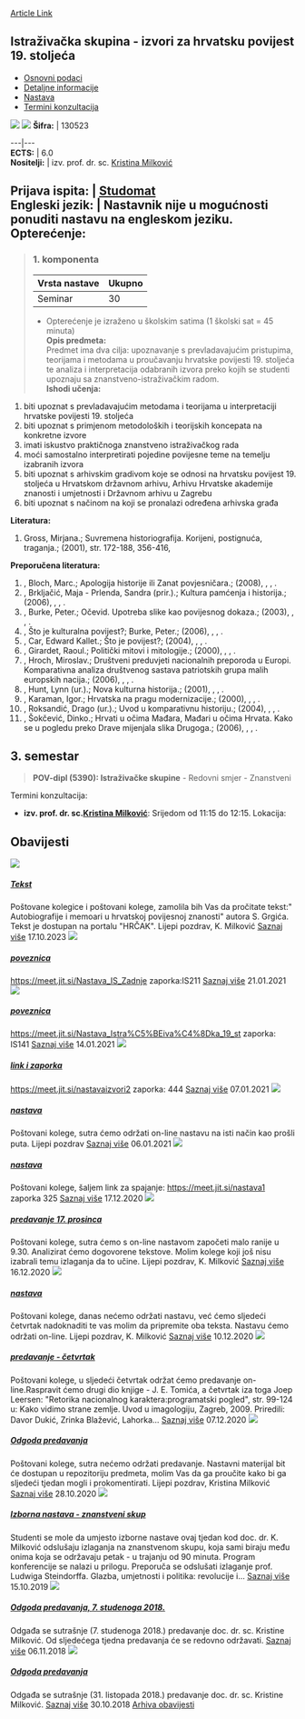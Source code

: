 [Article Link](https://www.fhs.hr/predmet/isizhp1s)

## Istraživačka skupina - izvori za hrvatsku povijest 19. stoljeća
  * [Osnovni podaci](https://www.fhs.hr/predmet/isizhp1s#v1id-904824_448737_1_0 "Osnovni podaci")
  * [Detaljne informacije](https://www.fhs.hr/predmet/isizhp1s#v1id-904824_448737_1_1 "Detaljne informacije")
  * [Nastava](https://www.fhs.hr/predmet/isizhp1s#v1id-904824_448737_1_2 "Nastava")
  * [Termini konzultacija](https://www.fhs.hr/predmet/isizhp1s#v1id-904824_448737_1_3 "Termini konzultacija")


[![](https://www.fhs.hr/img/flags/gif/hr.gif)](https://www.fhs.hr/predmet/isizhp1s) [![](https://www.fhs.hr/img/flags/gif/gb.gif)](https://www.fhs.hr/en/course/rgiosfcht1c)
**Šifra:** |  130523  
  
---|---  
**ECTS:** |  6.0   
**Nositelji:** |  izv. prof. dr. sc. [Kristina Milković](https://www.fhs.hr/djelatnik/kristina.milkovic)   
  
**Prijava ispita:** |  [Studomat](http://www.isvu.hr/studomat)  
**Engleski jezik:** |  Nastavnik nije u mogućnosti ponuditi nastavu na engleskom jeziku.   
**Opterećenje:**  
---  
> ### 1. komponenta
> | Vrsta nastave | Ukupno  
> ---|---  
> Seminar | 30  
> * Opterećenje je izraženo u školskim satima (1 školski sat = 45 minuta)   
**Opis predmeta:**  
> Predmet ima dva cilja: upoznavanje s prevladavajućim pristupima, teorijama i metodama u proučavanju hrvatske povijesti 19. stoljeća te analiza i interpretacija odabranih izvora preko kojih se studenti upoznaju sa znanstveno-istraživačkim radom.  
**Ishodi učenja:**  
  1. biti upoznat s prevladavajućim metodama i teorijama u interpretaciji hrvatske povijesti 19. stoljeća
  2. biti upoznat s primjenom metodoloških i teorijskih koncepata na konkretne izvore
  3. imati iskustvo praktičnoga znanstveno istraživačkog rada
  4. moći samostalno interpretirati pojedine povijesne teme na temelju izabranih izvora
  5. biti upoznat s arhivskim gradivom koje se odnosi na hrvatsku povijest 19. stoljeća u Hrvatskom državnom arhivu, Arhivu Hrvatske akademije znanosti i umjetnosti i Državnom arhivu u Zagrebu
  6. biti upoznat s načinom na koji se pronalazi određena arhivska građa

  
**Literatura:**  
  1. Gross, Mirjana.; Suvremena historiografija. Korijeni, postignuća, traganja.; (2001), str. 172-188, 356-416, 

  
**Preporučena literatura:**  
  1. , Bloch, Marc.; Apologija historije ili Zanat povjesničara.; (2008), , , .
  2. , Brkljačić, Maja - Prlenda, Sandra (prir.).; Kultura pamćenja i historija.; (2006), , , .
  3. , Burke, Peter.; Očevid. Upotreba slike kao povijesnog dokaza.; (2003), , , .
  4. , Što je kulturalna povijest?; Burke, Peter.; (2006), , , .
  5. , Car, Edward Kallet.; Što je povijest?; (2004), , , .
  6. , Girardet, Raoul.; Politički mitovi i mitologije.; (2000), , , .
  7. , Hroch, Miroslav.; Društveni preduvjeti nacionalnih preporoda u Europi. Komparativna analiza društvenog sastava patriotskih grupa malih europskih nacija.; (2006), , , .
  8. , Hunt, Lynn (ur.).; Nova kulturna historija.; (2001), , , .
  9. , Karaman, Igor.; Hrvatska na pragu modernizacije.; (2000), , , .
  10. , Roksandić, Drago (ur.).; Uvod u komparativnu historiju.; (2004), , , .
  11. , Šokčević, Dinko.; Hrvati u očima Mađara, Mađari u očima Hrvata. Kako se u pogledu preko Drave mijenjala slika Drugoga.; (2006), , , .

  
**3. semestar**  
---  
> **POV-dipl (5390): Istraživačke skupine** - Redovni smjer - Znanstveni  
>   
Termini konzultacija: 
  * **izv. prof. dr. sc.[Kristina Milković](https://www.fhs.hr/djelatnik/kristina.milkovic)**: 
Srijedom od 11:15 do 12:15.
Lokacija: 


## Obavijesti
[ ![](https://www.fhs.hr/_pub/themes_static/hrstud2024/default/img/default_news.jpg) ](https://www.fhs.hr/predmet/isizhp1s?@=21ldn#news_87870)
#####  [Tekst](https://www.fhs.hr/predmet/isizhp1s?@=21ldn#news_87870)
Poštovane kolegice i poštovani kolege, zamolila bih Vas da pročitate tekst:" Autobiografije i memoari u hrvatskoj povijesnoj znanosti" autora S. Grgića. Tekst je dostupan na portalu "HRČAK". Lijepi pozdrav, K. Milković 
[Saznaj više](https://www.fhs.hr/predmet/isizhp1s?@=21ldn#news_87870)
17.10.2023
[ ![](https://www.fhs.hr/_pub/themes_static/hrstud2024/default/img/default_news.jpg) ](https://www.fhs.hr/predmet/isizhp1s?@=21e6s#news_87870)
#####  [poveznica](https://www.fhs.hr/predmet/isizhp1s?@=21e6s#news_87870)
https://meet.jit.si/Nastava_IS_Zadnje zaporka:IS211 
[Saznaj više](https://www.fhs.hr/predmet/isizhp1s?@=21e6s#news_87870)
21.01.2021
[ ![](https://www.fhs.hr/_pub/themes_static/hrstud2024/default/img/default_news.jpg) ](https://www.fhs.hr/predmet/isizhp1s?@=21e3f#news_87870)
#####  [poveznica](https://www.fhs.hr/predmet/isizhp1s?@=21e3f#news_87870)
https://meet.jit.si/Nastava_Istra%C5%BEiva%C4%8Dka_19_st zaporka: IS141 
[Saznaj više](https://www.fhs.hr/predmet/isizhp1s?@=21e3f#news_87870)
14.01.2021
[ ![](https://www.fhs.hr/_pub/themes_static/hrstud2024/default/img/default_news.jpg) ](https://www.fhs.hr/predmet/isizhp1s?@=21dza#news_87870)
#####  [link i zaporka](https://www.fhs.hr/predmet/isizhp1s?@=21dza#news_87870)
https://meet.jit.si/nastavaizvori2 zaporka: 444 
[Saznaj više](https://www.fhs.hr/predmet/isizhp1s?@=21dza#news_87870)
07.01.2021
[ ![](https://www.fhs.hr/_pub/themes_static/hrstud2024/default/img/default_news.jpg) ](https://www.fhs.hr/predmet/isizhp1s?@=21dz3#news_87870)
#####  [nastava](https://www.fhs.hr/predmet/isizhp1s?@=21dz3#news_87870)
Poštovani kolege, sutra ćemo održati on-line nastavu na isti način kao prošli puta. Lijepi pozdrav 
[Saznaj više](https://www.fhs.hr/predmet/isizhp1s?@=21dz3#news_87870)
06.01.2021
[ ![](https://www.fhs.hr/_pub/themes_static/hrstud2024/default/img/default_news.jpg) ](https://www.fhs.hr/predmet/isizhp1s?@=21dus#news_87870)
#####  [nastava](https://www.fhs.hr/predmet/isizhp1s?@=21dus#news_87870)
Poštovani kolege, šaljem link za spajanje: https://meet.jit.si/nastava1 zaporka 325 
[Saznaj više](https://www.fhs.hr/predmet/isizhp1s?@=21dus#news_87870)
17.12.2020
[ ![](https://www.fhs.hr/_pub/themes_static/hrstud2024/default/img/default_news.jpg) ](https://www.fhs.hr/predmet/isizhp1s?@=21duf#news_87870)
#####  [predavanje 17. prosinca](https://www.fhs.hr/predmet/isizhp1s?@=21duf#news_87870)
Poštovani kolege, sutra ćemo s on-line nastavom započeti malo ranije u 9.30. Analizirat ćemo dogovorene tekstove. Molim kolege koji još nisu izabrali temu izlaganja da to učine. Lijepi pozdrav, K. Milković 
[Saznaj više](https://www.fhs.hr/predmet/isizhp1s?@=21duf#news_87870)
16.12.2020
[ ![](https://www.fhs.hr/_pub/themes_static/hrstud2024/default/img/default_news.jpg) ](https://www.fhs.hr/predmet/isizhp1s?@=21dsc#news_87870)
#####  [nastava](https://www.fhs.hr/predmet/isizhp1s?@=21dsc#news_87870)
Poštovani kolege, danas nećemo održati nastavu, već ćemo sljedeći četvrtak nadoknaditi te vas molim da pripremite oba teksta. Nastavu ćemo održati on-line. Lijepi pozdrav, K. Milković 
[Saznaj više](https://www.fhs.hr/predmet/isizhp1s?@=21dsc#news_87870)
10.12.2020
[ ![](https://www.fhs.hr/_pub/themes_static/hrstud2024/default/img/default_news.jpg) ](https://www.fhs.hr/predmet/isizhp1s?@=21dpb#news_87870)
#####  [predavanje - četvrtak](https://www.fhs.hr/predmet/isizhp1s?@=21dpb#news_87870)
Poštovani kolege, u sljedeći četvrtak održat ćemo predavanje on-line.Raspravit ćemo drugi dio knjige - J. E. Tomića, a četvrtak iza toga Joep Leersen: "Retorika nacionalnog karaktera:programatski pogled", str. 99-124 u: Kako vidimo strane zemlje. Uvod u imagologiju, Zagreb, 2009. Priredili: Davor Dukić, Zrinka Blažević, Lahorka... 
[Saznaj više](https://www.fhs.hr/predmet/isizhp1s?@=21dpb#news_87870)
07.12.2020
[ ![](https://www.fhs.hr/_pub/themes_static/hrstud2024/default/img/default_news.jpg) ](https://www.fhs.hr/predmet/isizhp1s?@=21d8g#news_87870)
#####  [Odgoda predavanja](https://www.fhs.hr/predmet/isizhp1s?@=21d8g#news_87870)
Poštovani kolege, sutra nećemo održati predavanje. Nastavni materijal bit će dostupan u repozitoriju predmeta, molim Vas da ga proučite kako bi ga sljedeći tjedan mogli i prokomentirati. Lijepi pozdrav, Kristina Milković 
[Saznaj više](https://www.fhs.hr/predmet/isizhp1s?@=21d8g#news_87870)
28.10.2020
[ ![](https://www.fhs.hr/_pub/themes_static/hrstud2024/default/img/default_news.jpg) ](https://www.fhs.hr/predmet/isizhp1s?@=218v9#news_87870)
#####  [Izborna nastava - znanstveni skup](https://www.fhs.hr/predmet/isizhp1s?@=218v9#news_87870)
Studenti se mole da umjesto izborne nastave ovaj tjedan kod doc. dr. K. Milković odslušaju izlaganja na znanstvenom skupu, koja sami biraju među onima koja se održavaju petak - u trajanju od 90 minuta. Program konferencije se nalazi u prilogu. Preporuča se odslušati izlaganje prof. Ludwiga Steindorffa. Glazba, umjetnosti i politika: revolucije i... 
[Saznaj više](https://www.fhs.hr/predmet/isizhp1s?@=218v9#news_87870)
15.10.2019
[ ![](https://www.fhs.hr/_pub/themes_static/hrstud2024/default/img/default_news.jpg) ](https://www.fhs.hr/predmet/isizhp1s?@=2166q#news_87870)
#####  [Odgoda predavanja, 7. studenoga 2018.](https://www.fhs.hr/predmet/isizhp1s?@=2166q#news_87870)
Odgađa se sutrašnje (7. studenoga 2018.) predavanje doc. dr. sc. Kristine Milković. Od sljedećega tjedna predavanja će se redovno održavati. 
[Saznaj više](https://www.fhs.hr/predmet/isizhp1s?@=2166q#news_87870)
06.11.2018
[ ![](https://www.fhs.hr/_pub/themes_static/hrstud2024/default/img/default_news.jpg) ](https://www.fhs.hr/predmet/isizhp1s?@=2164i#news_87870)
#####  [Odgoda predavanja](https://www.fhs.hr/predmet/isizhp1s?@=2164i#news_87870)
Odgađa se sutrašnje (31. listopada 2018.) predavanje doc. dr. sc. Kristine Milković. 
[Saznaj više](https://www.fhs.hr/predmet/isizhp1s?@=2164i#news_87870)
30.10.2018
[Arhiva obavijesti](https://www.fhs.hr/predmet/isizhp1s?@=20qw5#news_87870 "Arhiva obavijesti")
